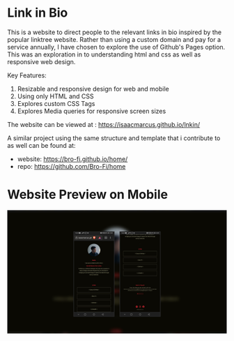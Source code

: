 # Link in Bio

This is a website to direct people to the relevant links in bio inspired by the popular linktree website.
Rather than using a custom domain and pay for a service annually, I have chosen to explore the use of Github's Pages option.
This was an exploration in to understanding html and css as well as responsive web design.

Key Features:
1. Resizable and responsive design for web and mobile 
2. Using only HTML and CSS
3. Explores custom CSS Tags
4. Explores Media queries for responsive screen sizes

The website can be viewed at :
https://isaacmarcus.github.io/lnkin/

A similar project using the same structure and template that i contribute to as well can be found at:
- website: https://bro-fi.github.io/home/
- repo: https://github.com/Bro-Fi/home


# Website Preview on Mobile

![preview_img](https://github.com/isaacmarcus/lnkin/blob/main/images/lnktree_ss.png?raw=true)
 
